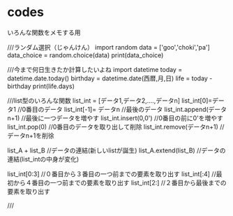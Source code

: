# codes
いろんな関数をメモする用

///ランダム選択（じゃんけん）
import random
data = ['goo','choki','pa']
data_choice = random.choice(data)
print(data_choice)

///今まで何日生きたか計算したいよね
import datetime
today = datetime.date.today()
birthday = datetime.date(西暦,月,日)
life = today - birthday
print(life.days)

///list型のいろんな関数
list_int = [データ1,データ2,....,データn]
list_int[0]=データ1     //0番目のデータ
list_int[-1]= データn     //最後のデータ
list_int.append(データn+1)     //最後に一つデータを増やす
list_int.insert(0,0')     //0番目の前に0'を増やす
list_int.pop(0)     //0番目のデータを取り出して削除
list_int.remove(データn+1)     //データn+1を削徐

list_A + list_B     //データの連結(新しいlistが誕生)
list_A.extend(list_B)     //データの連結(list_intの中身が変化)

list_int[0:3]     //０番目から３番目の一つ前までの要素を取り出す
list_int[:4]     //最初から４番目の一つ前までの要素を取り出す
list_int[2:]     //２番目から最後までの要素を取り出す

///
